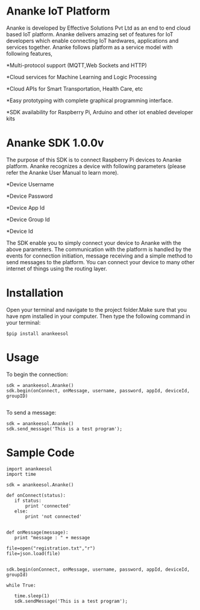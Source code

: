 # Ananke IoT Platform



Ananke is developed by Effective Solutions Pvt Ltd as an end to end cloud based IoT platform. Ananke delivers amazing set of features for IoT developers which enable connecting IoT hardwares, applications and services together. Ananke follows platform as a service model with following features,

*Multi-protocol support (MQTT,Web Sockets and HTTP)

*Cloud services for Machine Learning and Logic Processing

*Cloud APIs for Smart Transportation, Health Care, etc

*Easy prototyping with complete graphical programming interface.

*SDK availability for Raspberry Pi, Arduino and other iot enabled developer kits

# Ananke SDK 1.0.0v
The purpose of this SDK is to connect Raspberry Pi devices to Ananke platform. Ananke recognizes a device with following parameters (please refer the Ananke User Manual to learn more).

*Device Username

*Device Password

*Device App Id

*Device Group Id

*Device Id

The SDK enable you to simply connect your device to Ananke with the above parameters. The communication with the platform is handled by the events for connection initiation, message receiving and a simple method to send messages to the platform. You can connect your device to many other internet of things using the routing layer.


# Installation

Open your terminal and navigate to the project folder.Make  sure that you have npm installed in your computer. Then type the following command in your terminal:


```
$pip install anankeesol
```
# Usage

To begin the connection:
```
sdk = anankeesol.Ananke()
sdk.begin(onConnect, onMessage, username, password, appId, deviceId, groupID)


```
To send a message:

```
sdk = anankeesol.Ananke()
sdk.send_message('This is a test program');

```

# Sample Code

```
import anankeesol
import time

sdk = anankeesol.Ananke()

def onConnect(status):
   if status:
       print 'connected'
   else:
       print 'not connected'


def onMessage(message):
   print "message : " + message

file=open("registration.txt","r")
file=json.load(file)


sdk.begin(onConnect, onMessage, username, password, appId, deviceId, groupId)

while True:

   time.sleep(1)
   sdk.sendMessage('This is a test program');

```




